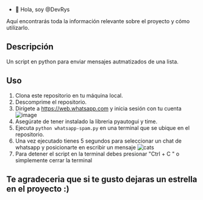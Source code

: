 - 👋 Hola, soy @DevRys

Aquí encontrarás toda la información relevante sobre el proyecto y cómo utilizarlo.

## Descripción

Un script en python para enviar mensajes autmatizados de una lista.

## Uso

1. Clona este repositorio en tu máquina local.
2. Descomprime el repositorio.
3. Dirígete a https://web.whatsapp.com y inicia sesión con tu cuenta
![image](https://github.com/DevRys/spam-whatsapp/assets/135097897/bc662179-5872-4768-8b93-91c05c12a642)
4. Asegúrate de tener instalado la libreria pyautogui y time.
5. Ejecuta `python whatsapp-spam.py` en una terminal que se ubique en el repositorio.
6. Una vez ejecutado tienes 5 segundos para seleccionar un chat de whatsapp y posicionarte en escribir un mensaje
 ![cats](https://github.com/DevRys/spam-whatsapp/assets/135097897/0213d623-a6c9-4a65-ab12-6a7ea80a4550)
7. Para detener el script en la terminal debes presionar "Ctrl + C " o simplemente cerrar la terminal


## Te agradeceria que si te gusto dejaras un estrella en el proyecto :)

